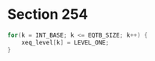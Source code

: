 # Section 254

```c << Set initial values of key variables >>+=
for(k = INT_BASE; k <= EQTB_SIZE; k++) {
    xeq_level[k] = LEVEL_ONE;
}
```
